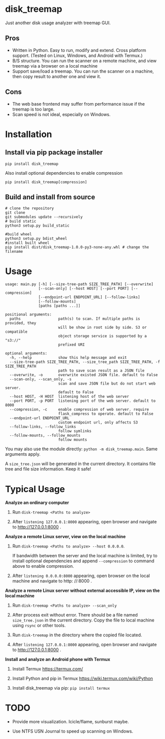 # disk_treemap

Just another disk usage analyzer with treemap GUI.

## Pros

* Written in Python. Easy to run, modify and extend. Cross platform support. (Tested on Linux, Windows, and Android with
  Termux.)
* B/S structure. You can run the scanner on a remote machine, and view treemap via a browser on a local machine
* Support save/load a treemap. You can run the scanner on a machine, then copy result to another one and view it.

## Cons

* The web base frontend may suffer from performance issue if the treemap is too large.
* Scan speed is not ideal, especially on Windows.

# Installation

## Install via pip package installer

```shell
pip install disk_treemap
```

Also install optional dependencies to enable compression
```shell
pip install disk_treemap[compression]
```

## Build and install from source

```shell
# clone the repository
git clone 
git submodules update --recursively
# build static
python3 setup.py build_static

#build wheel
python3 setup.py bdist_wheel
#install built wheel 
pip install dist/disk_treemap-1.0.0-py3-none-any.whl # change the filename
```

# Usage

```
usage: main.py [-h] [--size-tree-path SIZE_TREE_PATH] [--overwrite]
               [--scan-only] [--host HOST] [--port PORT] [--compression]
               [--endpoint-url ENDPOINT_URL] [--follow-links]
               [--follow-mounts]
               [paths [paths ...]]

positional arguments:
  paths                 path(s) to scan. If multiple paths is provided, they
                        will be show in root side by side. S3 or compatible
                        object storage service is supported by a "s3://"
                        prefixed URI

optional arguments:
  -h, --help            show this help message and exit
  --size-tree-path SIZE_TREE_PATH, --size_tree_path SIZE_TREE_PATH, -f SIZE_TREE_PATH
                        path to save scan result as a JSON file
  --overwrite, -o       overwrite existed JSON file. default to False
  --scan-only, --scan_only, -s
                        scan and save JSON file but do not start web server.
                        default to False
  --host HOST, -H HOST  listening host of the web server
  --port PORT, -p PORT  listening port of the web server. default to 8000
  --compression, -c     enable compression of web server. require
                        flask_compress to operate. default to False
  --endpoint-url ENDPOINT_URL
                        custom endpoint url, only affects S3
  --follow-links, --follow_links
                        follow symlinks
  --follow-mounts, --follow_mounts
                        follow mounts
```

You may also use the module directly: `python -m disk_treemap.main`. Same arguments apply.

A `size_tree.json` will be generated in the current directory. It contains file tree and file size information. Keep it
safe!

# Typical Usage

**Analyze an ordinary computer**

1. Run `disk-treemap <Paths to analyze>`
   
1. After `listening 127.0.0.1:8000` appearing, open browser and navigate to http://127.0.0.1:8000 .

**Analyze a remote Linux server, view on the local machine**

1. Run `disk-treemap <Paths to analyze> --host 0.0.0.0`.

   If bandwidth between the server and the local machine is limited, try to install optional dependencies and append `--compression` to command above to enable compression.

1. After `listening 0.0.0.0:8000` appearing, open browser on the local machine and navigate to http:
   //<IP address of the server>:8000 .

**Analyze a remote Linux server without external accessible IP, view on the local machine**

1. Run `disk-treemap <Paths to analyze> --scan_only`

1. After process exit without error. There should be a file named `size_tree.json` in the current directory. Copy the
   file to local machine using `rsync` or other tools.

1. Run `disk-treemap` in the directory where the copied file located.

1. After `listening 127.0.0.1:8000` appearing, open browser and navigate to http://127.0.0.1:8000 .

**Install and analyze an Android phone with Termux**

1. Install Termux https://termux.com/

1. Install Python and pip in Termux https://wiki.termux.com/wiki/Python

1. Install disk_treemap via pip: `pip install termux`

# TODO

* Provide more visualization. Icicle/flame, sunburst maybe.

* Use NTFS USN Journal to speed up scanning on Windows.
